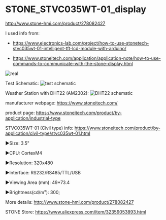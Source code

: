 # STONE_STVC035WT-01_display
http://www.stone-hmi.com/product/278082427

I used info from:

- https://www.electronics-lab.com/project/how-to-use-stonetech-stvc035wt-01-intelligent-tft-lcd-module-with-arduino/

- https://www.stoneitech.com/application/application-note/how-to-use-commands-to-communicate-with-the-stone-display.html

![real](https://1.bp.blogspot.com/-2KxWb3g28AI/X29GVkr4j_I/AAAAAAAAdNI/G1sf8EdPemUhQe551IFM1uAmS2zLAO4xACLcBGAsYHQ/s2048/real_03.jpg)

Test Schematic:
![test schematic](https://1.bp.blogspot.com/-JLtMgAFmunE/X2-Kp0y1S_I/AAAAAAAAdNU/BrDkrpXVzz8hXDh3m7LE2vhifUFQXE0jQCLcBGAsYHQ/s1039/SCHEMA_TEST.png)

Weather Station with DHT22 (AM2302):
![DHT22 schematic](https://1.bp.blogspot.com/-HLPVdfAkXKA/X2-K4RIhecI/AAAAAAAAdNY/8flHxf9UG1YSTVmvde_AUpA_nmXRtarHQCLcBGAsYHQ/s1072/SCHEMA_DHT.png)


manufacturer webpage: https://www.stoneitech.com/

product page: https://www.stoneitech.com/product/by-application/industrial-type

STVC035WT-01 (Civil type) info: https://www.stoneitech.com/product/by-application/civil-type/stvc035wt-01.html

►Size: 3.5"

►CPU: CortexM4

►Resolution: 320x480

►Interface: RS232/RS485/TTL/USB

►Viewing Area (mm): 49*73.4

►Brightness(cd/m²): 300;

More details: http://www.stone-hmi.com/product/278082427

STONE Store: https://www.aliexpress.com/item/32359053893.html
